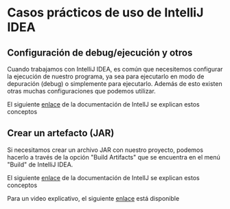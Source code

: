 # Casos prácticos de uso de IntelliJ IDEA

## Configuración de debug/ejecución y otros

Cuando trabajamos con IntelliJ IDEA, es común que necesitemos configurar la ejecución de nuestro programa, ya sea para ejecutarlo en modo de depuración (debug) o simplemente para ejecutarlo. Además de esto existen otras muchas configuraciones que podemos utilizar.

El siguiente [enlace](https://www.jetbrains.com/help/idea/run-debug-configuration.html) de la documentación de IntellJ se explican estos conceptos

## Crear un artefacto (JAR)

Si necesitamos crear un archivo JAR con nuestro proyecto, podemos hacerlo a través de la opción "Build Artifacts" que se encuentra en el menú "Build" de IntelliJ IDEA.

El siguiente [enlace](https://www.jetbrains.com/help/idea/working-with-artifacts.html) de la documentación de IntellJ se explican estos conceptos

Para un video explicativo, el siguiente [enlace](https://youtu.be/_XQjs1xGtaU) está disponible